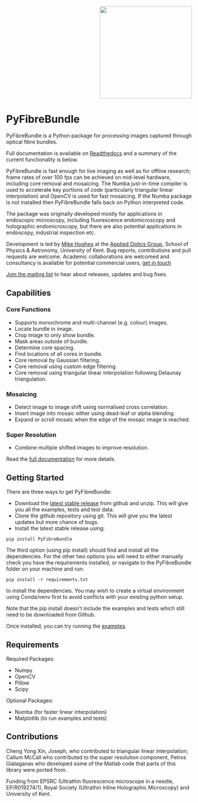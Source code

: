 <h1 align="right">
<img src="res/pyb_logo.png" width="250">
</h1>

# PyFibreBundle

PyFibreBundle is a Python package for processing images captured through optical fibre bundles. 

Full documentation is available on [Readthedocs](http://PyFibreBundle.readthedocs.io) and a summary of the current functionality is below.

PyFibreBundle is fast enough for live imaging as well as for offline research; frame rates of over 100 fps 
can be achieved on mid-level hardware, including core removal and mosaicing. The Numba just-in-time compiler is used to accelerate key portions of code (particularly triangular linear interpolation) 
and OpenCV is used for fast mosaicing. If the Numba package is not installed then PyFibreBundle falls back on Python interpreted code.

The package was originally developed mostly for applications in endoscopic microscopy, including fluorescence endomicroscopy and 
holographic endomicroscopy, but there are also potential applications in endoscopy, industrial inspection etc.

Development is led by [Mike Hughes](https://research.kent.ac.uk/applied-optics/hughes) 
at the [Applied Optics Group](https://research.kent.ac.uk/applied-optics/), School of Physics & Astronomy, University of Kent. 
Bug reports, contributions and pull requests are welcome. Academic collaborations are welcomed and consultancy is available
for potential commercial users, [get in touch](mailto:m.r.hughes@kent.ac.uk)

[Join the mailing list](https://groups.google.com/g/pyfibrebundle) to hear about releases, updates and bug fixes.


## Capabilities

### Core Functions  
* Supports monochrome and multi-channel (e.g. colour) images.
* Locate bundle in image.
* Crop image to only show bundle.
* Mask areas outside of bundle.
* Determine core spacing.
* Find locations of all cores in bundle.
* Core removal by Gaussian filtering.
* Core removal using custom edge filtering.
* Core removal using triangular linear interpolation following Delaunay triangulation. 

### Mosaicing
* Detect image to image shift using normalised cross correlation.
* Insert image into mosaic either using dead-leaf or alpha blending.
* Expand or scroll mosaic when the edge of the mosaic image is reached.

### Super Resolution
* Combine multiple shifted images to improve resolution.

Read the [full documentation](http://PyFibreBundle.readthedocs.io) for more details.

## Getting Started

There are three ways to get PyFibreBundle:
* Download the [latest stable release](https://github.com/MikeHughesKent/PyFibreBundle/releases/latest) from github and unzip. This will give you all the examples,
tests and test data. 
* Clone the github repository using git. This will give you the latest updates but more chance of bugs.
* Install the latest stable release using:

```
pip install PyFibreBundle 
```

The third option (using pip install) should find and install all the dependencies. For the other two options
you will need to either manually check you have the requirements installed, 
or navigate to the PyFibreBundle folder on your machine and run:

```
pip install -r requirements.txt
```
to install the dependencies. You may wish to create a virtual environment using Conda/venv first to avoid conflicts with your existing python setup.

Note that the pip install doesn't include the examples and tests which still need to be downloaded from Github. 

Once installed, you can try running the [examples](https://github.com/MikeHughesKent/PyFibreBundle/tree/main/examples).


## Requirements

Required Packages:

* Numpy
* OpenCV
* Pillow
* Scipy

Optional Packages:

* Numba (for faster linear interpolation)
* Matplotlib (to run examples and tests)

## Contributions
Cheng Yong Xin, Joseph, who contributed to triangular linear interpolation; Callum McCall who contributed to the super resolution component, Petros Giataganas who developed some of the Matlab code that parts of this library were ported from. 

Funding from EPSRC (Ultrathin fluorescence microscope in a needle, EP/R019274/1), Royal Society (Ultrathin Inline Holographic Microscopy) and University of Kent.
